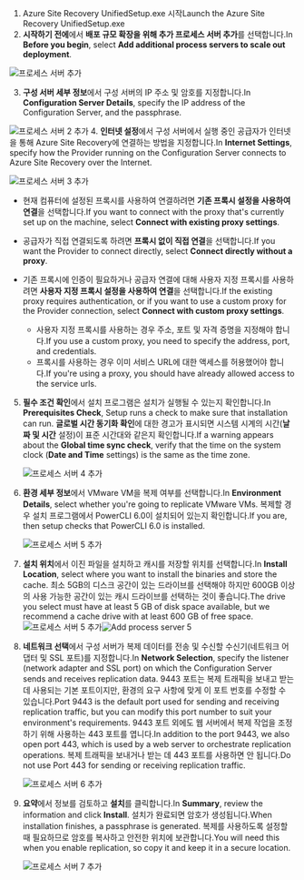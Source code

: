 1. <span data-ttu-id="5c9b3-101">Azure Site Recovery UnifiedSetup.exe 시작</span><span class="sxs-lookup"><span data-stu-id="5c9b3-101">Launch the Azure Site Recovery UnifiedSetup.exe</span></span>
2. <span data-ttu-id="5c9b3-102">**시작하기 전에**에서 **배포 규모 확장을 위해 추가 프로세스 서버 추가**를 선택합니다.</span><span class="sxs-lookup"><span data-stu-id="5c9b3-102">In **Before you begin**, select **Add additional process servers to scale out deployment**.</span></span>

  ![프로세스 서버 추가](./media/site-recovery-add-process-server/ps-page-1.png)

3. <span data-ttu-id="5c9b3-104">**구성 서버 세부 정보**에서 구성 서버의 IP 주소 및 암호를 지정합니다.</span><span class="sxs-lookup"><span data-stu-id="5c9b3-104">In **Configuration Server Details**, specify the IP address of the Configuration Server, and the passphrase.</span></span>

  ![프로세스 서버 2 추가](./media/site-recovery-add-process-server/ps-page-2.png)
4. <span data-ttu-id="5c9b3-106">**인터넷 설정**에서 구성 서버에서 실행 중인 공급자가 인터넷을 통해 Azure Site Recovery에 연결하는 방법을 지정합니다.</span><span class="sxs-lookup"><span data-stu-id="5c9b3-106">In **Internet Settings**, specify how the Provider running on the Configuration Server connects to Azure Site Recovery over the Internet.</span></span>

  ![프로세스 서버 3 추가](./media/site-recovery-add-process-server/ps-page-3.png)

   * <span data-ttu-id="5c9b3-108">현재 컴퓨터에 설정된 프록시를 사용하여 연결하려면 **기존 프록시 설정을 사용하여 연결**을 선택합니다.</span><span class="sxs-lookup"><span data-stu-id="5c9b3-108">If you want to connect with the proxy that's currently set up on the machine, select **Connect with existing proxy settings**.</span></span>
   * <span data-ttu-id="5c9b3-109">공급자가 직접 연결되도록 하려면 **프록시 없이 직접 연결**을 선택합니다.</span><span class="sxs-lookup"><span data-stu-id="5c9b3-109">If you want the Provider to connect directly, select **Connect directly without a proxy**.</span></span>
   * <span data-ttu-id="5c9b3-110">기존 프록시에 인증이 필요하거나 공급자 연결에 대해 사용자 지정 프록시를 사용하려면 **사용자 지정 프록시 설정을 사용하여 연결**을 선택합니다.</span><span class="sxs-lookup"><span data-stu-id="5c9b3-110">If the existing proxy requires authentication, or if you want to use a custom proxy for the Provider connection, select **Connect with custom proxy settings**.</span></span>

     * <span data-ttu-id="5c9b3-111">사용자 지정 프록시를 사용하는 경우 주소, 포트 및 자격 증명을 지정해야 합니다.</span><span class="sxs-lookup"><span data-stu-id="5c9b3-111">If you use a custom proxy, you need to specify the address, port, and credentials.</span></span>
     * <span data-ttu-id="5c9b3-112">프록시를 사용하는 경우 이미 서비스 URL에 대한 액세스를 허용했어야 합니다.</span><span class="sxs-lookup"><span data-stu-id="5c9b3-112">If you're using a proxy, you should have already allowed access to the service urls.</span></span>

5. <span data-ttu-id="5c9b3-113">**필수 조건 확인**에서 설치 프로그램은 설치가 실행될 수 있는지 확인합니다.</span><span class="sxs-lookup"><span data-stu-id="5c9b3-113">In **Prerequisites Check**, Setup runs a check to make sure that installation can run.</span></span> <span data-ttu-id="5c9b3-114">**글로벌 시간 동기화 확인**에 대한 경고가 표시되면 시스템 시계의 시간(**날짜 및 시간** 설정)이 표준 시간대와 같은지 확인합니다.</span><span class="sxs-lookup"><span data-stu-id="5c9b3-114">If a warning appears about the **Global time sync check**, verify that the time on the system clock (**Date and Time** settings) is the same as the time zone.</span></span>

     ![프로세스 서버 4 추가](./media/site-recovery-add-process-server/ps-page-4.png)

6. <span data-ttu-id="5c9b3-116">**환경 세부 정보**에서 VMware VM을 복제 여부를 선택합니다.</span><span class="sxs-lookup"><span data-stu-id="5c9b3-116">In **Environment Details**, select whether you're going to replicate VMware VMs.</span></span> <span data-ttu-id="5c9b3-117">복제할 경우 설치 프로그램에서 PowerCLI 6.0이 설치되어 있는지 확인합니다.</span><span class="sxs-lookup"><span data-stu-id="5c9b3-117">If you are, then setup checks that PowerCLI 6.0 is installed.</span></span>

     ![프로세스 서버 5 추가](./media/site-recovery-add-process-server/ps-page-5.png)

7. <span data-ttu-id="5c9b3-119">**설치 위치**에서 이진 파일을 설치하고 캐시를 저장할 위치를 선택합니다.</span><span class="sxs-lookup"><span data-stu-id="5c9b3-119">In **Install Location**, select where you want to install the binaries and store the cache.</span></span> <span data-ttu-id="5c9b3-120">최소 5GB의 디스크 공간이 있는 드라이브를 선택해야 하지만 600GB 이상의 사용 가능한 공간이 있는 캐시 드라이브를 선택하는 것이 좋습니다.</span><span class="sxs-lookup"><span data-stu-id="5c9b3-120">The drive you select must have at least 5 GB of disk space available, but we recommend a cache drive with at least 600 GB of free space.</span></span>
     <span data-ttu-id="5c9b3-121">![프로세스 서버 5 추가](./media/site-recovery-add-process-server/ps-page-6.png)</span><span class="sxs-lookup"><span data-stu-id="5c9b3-121">![Add process server 5](./media/site-recovery-add-process-server/ps-page-6.png)</span></span>

8. <span data-ttu-id="5c9b3-122">**네트워크 선택**에서 구성 서버가 복제 데이터를 전송 및 수신할 수신기(네트워크 어댑터 및 SSL 포트)를 지정합니다.</span><span class="sxs-lookup"><span data-stu-id="5c9b3-122">In **Network Selection**, specify the listener (network adapter and SSL port) on which the Configuration Server sends and receives replication data.</span></span> <span data-ttu-id="5c9b3-123">9443 포트는 복제 트래픽을 보내고 받는 데 사용되는 기본 포트이지만, 환경의 요구 사항에 맞게 이 포트 번호를 수정할 수 있습니다.</span><span class="sxs-lookup"><span data-stu-id="5c9b3-123">Port 9443 is the default port used for sending and receiving replication traffic, but you can modify this port number to suit your environment's requirements.</span></span> <span data-ttu-id="5c9b3-124">9443 포트 외에도 웹 서버에서 복제 작업을 조정하기 위해 사용하는 443 포트를 엽니다.</span><span class="sxs-lookup"><span data-stu-id="5c9b3-124">In addition to the port 9443, we also open port 443, which is used by a web server to orchestrate replication operations.</span></span> <span data-ttu-id="5c9b3-125">복제 트래픽을 보내거나 받는 데 443 포트를 사용하면 안 됩니다.</span><span class="sxs-lookup"><span data-stu-id="5c9b3-125">Do not use Port 443 for sending or receiving replication traffic.</span></span>

     ![프로세스 서버 6 추가](./media/site-recovery-add-process-server/ps-page-7.png)
9. <span data-ttu-id="5c9b3-127">**요약**에서 정보를 검토하고 **설치**를 클릭합니다.</span><span class="sxs-lookup"><span data-stu-id="5c9b3-127">In **Summary**, review the information and click **Install**.</span></span> <span data-ttu-id="5c9b3-128">설치가 완료되면 암호가 생성됩니다.</span><span class="sxs-lookup"><span data-stu-id="5c9b3-128">When installation finishes, a passphrase is generated.</span></span> <span data-ttu-id="5c9b3-129">복제를 사용하도록 설정할 때 필요하므로 암호를 복사하고 안전한 위치에 보관합니다.</span><span class="sxs-lookup"><span data-stu-id="5c9b3-129">You will need this when you enable replication, so copy it and keep it in a secure location.</span></span>

     ![프로세스 서버 7 추가](./media/site-recovery-add-process-server/ps-page-8.png)
